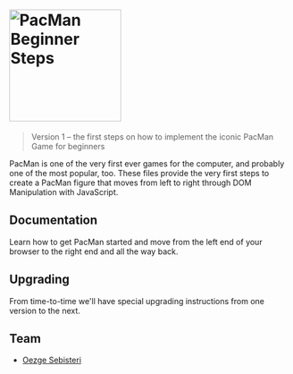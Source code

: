 <h1><img src="https://banner2.cleanpng.com/20180204/ujw/kisspng-ms-pac-man-ghosts-pac-man-ghost-png-file-5a77b8bc4159b2.0297583615177955162677.jpg" alt="PacMan Beginner Steps" height="200"></h1>

> Version 1 – the first steps on how to implement the iconic PacMan Game for beginners

PacMan is one of the very first ever games for the computer, and probably one of the most popular, too. 
These files provide the very first steps to create a PacMan figure that moves from left to right through DOM Manipulation with JavaScript.

## Documentation

Learn how to get PacMan started and move from the left end of your browser to the right end and all the way back.

## Upgrading

From time-to-time we'll have special upgrading instructions from one version to the next.

## Team
* [Oezge Sebisteri](https://github.com/17-100)